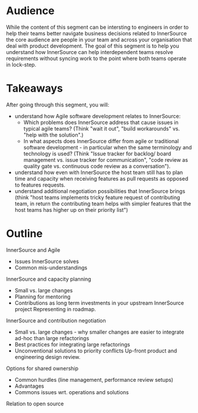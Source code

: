 # Audience

While the content of this segment can be intersting to engineers in order to help their teams better navigate business decisions related to InnerSource the core audience are people in your team and across your organisation that deal with product development. The goal of this segment is to help you understand how InnerSource can help interdependent teams resolve requirements without syncing work to the point where both teams operate in lock-step.

# Takeaways

After going through this segment, you will:

* understand how Agile software development relates to InnerSource:
   * Which problems does InnerSource address that cause issues in typical agile teams? (Think "wait it out", "build workarounds" vs. "help with the solution".)
   * In what aspects does InnerSource differ from agile or traditional software development - in particular when the same terminology and technology is used? (Think "Issue tracker for backlog/ board management vs. issue tracker for communication", "code review as quality gate vs. continuous code review as a conversation").
*  understand how even with InnerSource the host team still has to plan time and capacity when receiving features as pull requests as opposed to features requests.
*  understand additional negotiation possibilities that InnerSource brings (think "host teams implements tricky feature request of contributing team, in return the contributing team helps with simpler features that the host teams has higher up on their priority list")

# Outline

InnerSource and Agile

- Issues InnerSource solves
- Common mis-understandings


InnerSource and capacity planning

- Small vs. large changes
- Planning for mentoring
- Contributions as long term investments in your upstream InnerSource project
Representing in roadmap.

InnerSource and contribution negotiation

- Small vs. large changes - why smaller changes are easier to integrate ad-hoc than large refactorings
- Best practices for integrating large refactorings
- Unconventional solutions to priority conflicts
Up-front product and engineering design review.

Options for shared ownership

- Common hurdles (line management, performance review setups)
- Advantages
- Commons issues wrt. operations and solutions


Relation to open source

